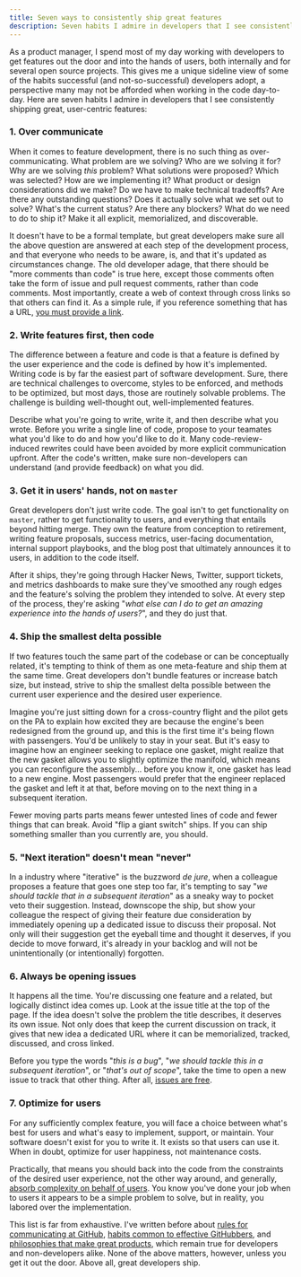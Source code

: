 ```yaml
---
title: Seven ways to consistently ship great features
description: Seven habits I admire in developers that I see consistently shipping great, user-centric features.
---
```


As a product manager, I spend most of my day working with developers to get features out the door and into the hands of users, both internally and for several open source projects. This gives me a unique sideline view of some of the habits successful (and not-so-successful) developers adopt, a perspective many may not be afforded when working in the code day-to-day. Here are seven habits I admire in developers that I see consistently shipping great, user-centric features:

### 1. Over communicate

When it comes to feature development, there is no such thing as over-communicating. What problem are we solving? Who are we solving it for? Why are we solving *this* problem? What solutions were proposed? Which was selected? How are we implementing it? What product or design considerations did we make? Do we have to make technical tradeoffs? Are there any outstanding questions? Does it actually solve what we set out to solve? What's the current status? Are there any blockers? What do we need to do to ship it? Make it all explicit, memorialized, and discoverable.

It doesn't have to be a formal template, but great developers make sure all the above question are answered at each step of the development process, and that everyone who needs to be aware, is, and that it's updated as circumstances change. The old developer adage, that there should be "more comments than code" is true here, except those comments often take the form of issue and pull request comments, rather than code comments. Most importantly, create a web of context through cross links so that others can find it. As a simple rule, if you reference something that has a URL, [you must provide a link](http://ben.balter.com/2014/11/06/rules-of-communicating-at-github/#double-bonus-if-it-has-a-url-link-to-it).

### 2. Write features first, then code

The difference between a feature and code is that a feature is defined by the user experience and the code is defined by how it's implemented. Writing code is by far the easiest part of software development. Sure, there are technical challenges to overcome, styles to be enforced, and methods to be optimized, but most days, those are routinely solvable problems. The challenge is building well-thought out, well-implemented features.

Describe what you're going to write, write it, and then describe what you wrote. Before you write a single line of code, propose to your teamates what you'd like to do and how you'd like to do it. Many code-review-induced rewrites could have been avoided by more explicit communication upfront. After the code's written, make sure non-developers can understand (and provide feedback) on what you did.

### 3. Get it in users' hands, not on `master`

Great developers don't just write code. The goal isn't to get functionality on `master`, rather to get functionality to users, and everything that entails beyond hitting merge. They own the feature from conception to retirement, writing feature proposals, success metrics, user-facing documentation, internal support playbooks, and the blog post that ultimately announces it to users, in addition to the code itself.

After it ships, they're going through Hacker News, Twitter, support tickets, and metrics dashboards to make sure they've smoothed any rough edges and the feature's solving the problem they intended to solve. At every step of the process, they're asking "*what else can I do to get an amazing experience into the hands of users?*", and they do just that.

### 4. Ship the smallest delta possible

If two features touch the same part of the codebase or can be conceptually related, it's tempting to think of them as one meta-feature and ship them at the same time. Great developers don't bundle features or increase batch size, but instead, strive to ship the smallest delta possible between the current user experience and the desired user experience.

Imagine you're just sitting down for a cross-country flight and the pilot gets on the PA to explain how excited they are because the engine's been redesigned from the ground up, and this is the first time it's being flown with passengers. You'd be unlikely to stay in your seat. But it's easy to imagine how an engineer seeking to replace one gasket, might realize that the new gasket allows you to slightly optimize the manifold, which means you can reconfigure the assembly... before you know it, one gasket has lead to a new engine. Most passengers would prefer that the engineer replaced the gasket and left it at that, before moving on to the next thing in a subsequent iteration.

Fewer moving parts parts means fewer untested lines of code and fewer things that can break. Avoid "flip a giant switch" ships. If you can ship something smaller than you currently are, you should.

### 5. "Next iteration" doesn't mean "never"

In a industry where "iterative" is the buzzword *de jure*, when a colleague proposes a feature that goes one step too far, it's tempting to say "*we should tackle that in a subsequent iteration*" as a sneaky way to pocket veto their suggestion. Instead, downscope the ship, but show your colleague the respect of giving their feature due consideration by immediately opening up a dedicated issue to discuss their proposal. Not only will their suggestion get the eyeball time and thought it deserves, if you decide to move forward, it's already in your backlog and will not be unintentionally (or intentionally) forgotten.

### 6. Always be opening issues

It happens all the time. You're discussing one feature and a related, but logically distinct idea comes up. Look at the issue title at the top of the page. If the idea doesn't solve the problem the title describes, it deserves its own issue. Not only does that keep the current discussion on track, it gives that new idea a dedicated URL where it can be memorialized, tracked, discussed, and cross linked.

Before you type the words "*this is a bug*", "*we should tackle this in a subsequent iteration*", or "*that's out of scope*", take the time to open a new issue to track that other thing. After all, [issues are free](http://ben.balter.com/2014/11/06/rules-of-communicating-at-github/#3-nobody-gets-fired-for-buying-ibm-opening-an-issue).

### 7. Optimize for users

For any sufficiently complex feature, you will face a choice between what's best for users and what's easy to implement, support, or maintain. Your software doesn't exist for you to write it. It exists so that users can use it. When in doubt, optimize for user happiness, not maintenance costs.

Practically, that means you should back into the code from the constraints of the desired user experience, not the other way around, and generally, [absorb complexity on behalf of users](http://ben.balter.com/2016/08/22/ten-ways-to-make-a-product-great/#1-absorb-complexity-on-behalf-of-users). You know you've done your job when to users it appears to be a simple problem to solve, but in reality, you labored over the implementation.

This list is far from exhaustive. I've written before about [rules for communicating at GitHub](http://ben.balter.com/2014/11/06/rules-of-communicating-at-github/), [habits common to effective GitHubbers](http://ben.balter.com/2016/09/13/seven-habits-of-highly-effective-githubbers/), and [philosophies that make great products](http://ben.balter.com/2016/08/22/ten-ways-to-make-a-product-great/), which remain true for developers and non-developers alike. None of the above matters, however, unless you get it out the door. Above all, great developers ship.
